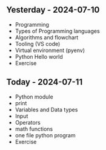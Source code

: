 ## Yesterday - 2024-07-10

* Programming
* Types of Programming languages
* Algorithms and flowchart
* Tooling (VS code)
* Virtual environment (pyenv)
* Python Hello world
* Exercise


## Today - 2024-07-11

* Python module
* print
* Variables and Data types
* Input
* Operators
* math functions
* one file python program
* Exercise
